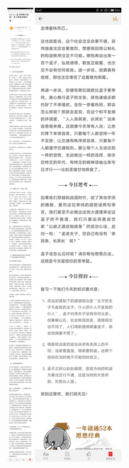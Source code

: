 ![](../../images/2017年05月/XY0529孟子的两个标签：圣人和乱臣贼子.png)
![](../../images/2017年05月/XY0529孟子的两个标签：圣人和乱臣贼子2.png)
